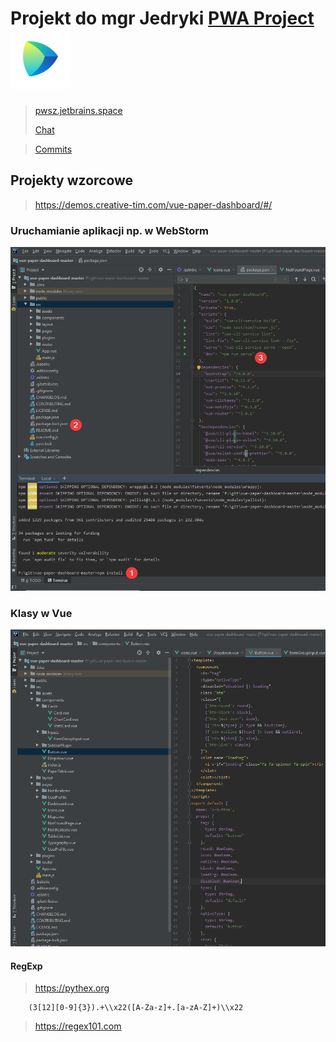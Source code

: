 # Projekt do mgr Jedryki [PWA Project](https://github.com/Mario62/RWD_TS/projects/1) <a href="https://pwsz.jetbrains.space/p/nos/review">![Space_Icon](./docs/space_icon.svg) </a>

> [pwsz.jetbrains.space](https://pwsz.jetbrains.space)
> 
> [Chat](https://pwsz.jetbrains.space/im/group/1Bdbrz1w1iEc)


> [Commits](https://pwsz.jetbrains.space/p/nos/code/vuePWA/commits)

## Projekty wzorcowe 
> https://demos.creative-tim.com/vue-paper-dashboard/#/
### Uruchamianie aplikacji np. w WebStorm
![vue_crate_app](./docs/inteli.png)

### Klasy w Vue 
![Klasy](./docs/class.png)

#### RegExp

> https://pythex.org


```re
    (3[12][0-9]{3}).+\\x22([A-Za-z]+.[a-zA-Z]+)\\x22
```
> https://regex101.com


